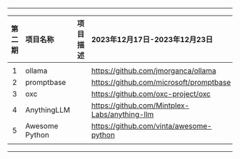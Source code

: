 
---

|        第二期         | 项目名称                 | 项目描述              | 2023年12月17日-2023年12月23日                                |
| :-------------------: | :----------------------- | :-------------------- | :----------------------------------------------------------- |
|                       |                          |                       |                                                              |
|           1           | ollama                   |                       | https://github.com/jmorganca/ollama                          |
|           2           | promptbase               |                       | https://github.com/microsoft/promptbase                      |
|           3           | oxc                      |                       | https://github.com/oxc-project/oxc                           |
|           4           | AnythingLLM              |                       | https://github.com/Mintplex-Labs/anything-llm                |
|           5           | Awesome Python           |                       | https://github.com/vinta/awesome-python                      |
|                       |                          |                       |                                                              |

---
